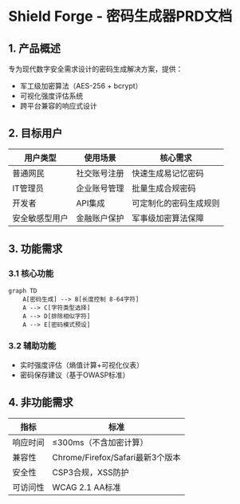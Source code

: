 # Shield Forge - 密码生成器PRD文档

## 1. 产品概述
专为现代数字安全需求设计的密码生成解决方案，提供：
- 军工级加密算法（AES-256 + bcrypt）
- 可视化强度评估系统
- 跨平台兼容的响应式设计

## 2. 目标用户
| 用户类型         | 使用场景                 | 核心需求                      |
|------------------|--------------------------|-----------------------------|
| 普通网民         | 社交账号注册            | 快速生成易记忆密码           |
| IT管理员         | 企业账号管理            | 批量生成合规密码             |
| 开发者           | API集成                 | 可定制化的密码生成规则       |
| 安全敏感型用户   | 金融账户保护            | 军事级加密算法保障           |

## 3. 功能需求
### 3.1 核心功能
```mermaid
graph TD
    A[密码生成] --> B[长度控制 8-64字符]
    A --> C[字符类型选择]
    A --> D[排除相似字符]
    A --> E[密码模式预设]
```

### 3.2 辅助功能
- 实时强度评估（熵值计算+可视化仪表）
- 密码保存建议（基于OWASP标准）


## 4. 非功能需求
| 指标           | 标准                      |
|----------------|--------------------------|
| 响应时间       | ≤300ms（不含加密计算）    |
| 兼容性         | Chrome/Firefox/Safari最新3个版本 |
| 安全性         | CSP3合规，XSS防护         |
| 可访问性       | WCAG 2.1 AA标准          |